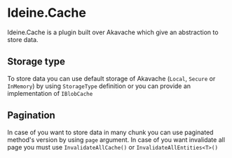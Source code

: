 # Ideine.Cache

Ideine.Cache is a plugin built over Akavache which give an abstraction to store data.

## Storage type

To store data you can use default storage of Akavache (`Local`, `Secure` or `InMemory`) by using `StorageType` definition or you can provide an implementation of `IBlobCache`

## Pagination

In case of you want to store data in many chunk you can use paginated method's version by using `page` argument. In case of you want invalidate all page you must use `InvalidateAllCache()` or `InvalidateAllEntities<T>()`


